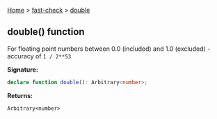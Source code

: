 [Home](/) &gt; [fast-check](../fast-check.md) &gt; [double](double_1.md)

## double() function

For floating point numbers between 0.0 (included) and 1.0 (excluded) - accuracy of `1 / 2**53`

<b>Signature:</b>

```typescript
declare function double(): Arbitrary<number>;
```
<b>Returns:</b>

`Arbitrary<number>`

